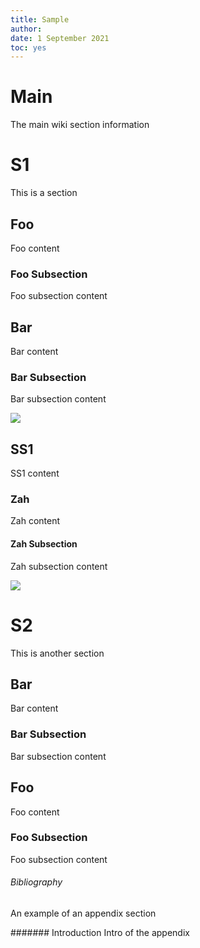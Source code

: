 ```yaml
---
title: Sample
author: 
date: 1 September 2021
toc: yes
---
```

# Main
The main wiki section information

# S1
This is a section

## Foo
Foo content

### Foo Subsection

Foo subsection content

## Bar
Bar content

### Bar Subsection

Bar subsection content

![](Sample-attachments/architecture/artifacts.png)

## SS1
SS1 content

### Zah
Zah content

#### Zah Subsection

Zah subsection content

![](Sample-attachments/togaf.png)

# S2
This is another section

## Bar
Bar content

### Bar Subsection

Bar subsection content

## Foo
Foo content

### Foo Subsection

Foo subsection content

###### Bibliography
An example of an appendix section

####### Introduction
Intro of the appendix


